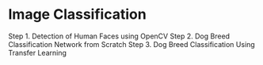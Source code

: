 # Image Classification
Step 1. Detection of Human Faces using OpenCV
Step 2. Dog Breed Classification Network from Scratch 
Step 3. Dog Breed Classification Using Transfer Learning
